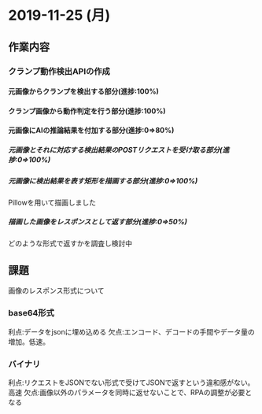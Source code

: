# 2019-11-25 (月)

## 作業内容

### クランプ動作検出APIの作成

#### 元画像からクランプを検出する部分(進捗:100%)

#### クランプ画像から動作判定を行う部分(進捗:100%)

#### 元画像にAIの推論結果を付加する部分(進捗:0=>80%)

##### 元画像とそれに対応する検出結果のPOSTリクエストを受け取る部分(進捗:0=>100%)

##### 元画像に検出結果を表す矩形を描画する部分(進捗:0=>100%)

Pillowを用いて描画しました

##### 描画した画像をレスポンスとして返す部分(進捗:0=>50%)

どのような形式で返すかを調査し検討中

## 課題

画像のレスポンス形式について

### base64形式

利点:データをjsonに埋め込める
欠点:エンコード、デコードの手間やデータ量の増加。低速。

### バイナリ

利点:リクエストをJSONでない形式で受けてJSONで返すという違和感がない。高速
欠点:画像以外のパラメータを同時に返せないことで、RPAの調整が必要となる
